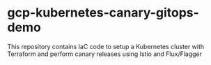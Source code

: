 # gcp-kubernetes-canary-gitops-demo
This repository contains IaC code to setup a Kubernetes cluster with Terraform and perform canary releases using Istio and Flux/Flagger
